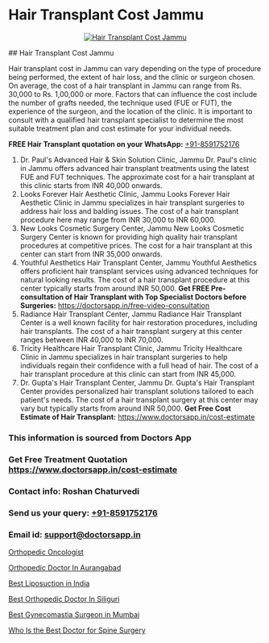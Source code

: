 # Hair Transplant Cost Jammu

<p align="center">
  <a href="https://doctorsapp.co.in/uploads/treatment_image/Finding%20the%20best%20hair%20clinic.jpg">
    <img src="https://doctorsapp.co.in/treatment/hair-transplant" alt="Hair Transplant Cost Jammu">
  </a>
</p>
## Hair Transplant Cost Jammu

Hair transplant cost in Jammu can vary depending on the type of procedure being performed, the extent of hair loss, and the clinic or surgeon chosen. On average, the cost of a hair transplant in Jammu can range from Rs. 30,000 to Rs. 1,00,000 or more. Factors that can influence the cost include the number of grafts needed, the technique used (FUE or FUT), the experience of the surgeon, and the location of the clinic. It is important to consult with a qualified hair transplant specialist to determine the most suitable treatment plan and cost estimate for your individual needs.

**FREE Hair Transplant quotation on your WhatsApp:**  [+91-8591752176](https://api.whatsapp.com/send?phone=8591752176)

1) Dr. Paul's Advanced Hair & Skin Solution Clinic, Jammu
Dr. Paul's clinic in Jammu offers advanced hair transplant treatments using the latest FUE and FUT techniques. The approximate cost for a hair transplant at this clinic starts from INR 40,000 onwards.
2) Looks Forever Hair Aesthetic Clinic, Jammu
Looks Forever Hair Aesthetic Clinic in Jammu specializes in hair transplant surgeries to address hair loss and balding issues. The cost of a hair transplant procedure here may range from INR 30,000 to INR 60,000.
3) New Looks Cosmetic Surgery Center, Jammu
New Looks Cosmetic Surgery Center is known for providing high quality hair transplant procedures at competitive prices. The cost for a hair transplant at this center can start from INR 35,000 onwards.
4) Youthful Aesthetics Hair Transplant Center, Jammu
Youthful Aesthetics offers proficient hair transplant services using advanced techniques for natural looking results. The cost of a hair transplant procedure at this center typically starts from around INR 50,000.
**Get FREE Pre-consultation of Hair Transplant with Top Specialist Doctors before Surgeries:** https://doctorsapp.in/free-video-consultation
5) Radiance Hair Transplant Center, Jammu
Radiance Hair Transplant Center is a well known facility for hair restoration procedures, including hair transplants. The cost of a hair transplant surgery at this center ranges between INR 40,000 to INR 70,000.
6) Tricity Healthcare Hair Transplant Clinic, Jammu
Tricity Healthcare Clinic in Jammu specializes in hair transplant surgeries to help individuals regain their confidence with a full head of hair. The cost of a hair transplant procedure at this clinic can start from INR 45,000.
7) Dr. Gupta's Hair Transplant Center, Jammu
Dr. Gupta's Hair Transplant Center provides personalized hair transplant solutions tailored to each patient's needs. The cost of a hair transplant surgery at this center may vary but typically starts from around INR 50,000.
**Get Free Cost Estimate of Hair Transplant:** https://www.doctorsapp.in/cost-estimate

### This information is sourced from Doctors App 
### Get Free Treatment Quotation https://www.doctorsapp.in/cost-estimate
### Contact info: Roshan Chaturvedi 
### Send us your query: [+91-8591752176](https://api.whatsapp.com/send?phone=8591752176) 
### Email id: support@doctorsapp.in

[Orthopedic Oncologist](https://www.linkedin.com/pulse/orthopedic-oncologist-doctorsappin-mtqhc?trackingId=eKqQumrFfNZLWmk1tiUcNQ%3D%3D&lipi=urn%3Ali%3Apage%3Ad_flagship3_company_admin%3Bv1vSrTMWRDqcHbnFEZaXTQ%3D%3D)

[Orthopedic Doctor In Aurangabad](https://www.linkedin.com/pulse/orthopedic-doctor-aurangabad-doctorsapp-united-arab-emirates-ogzoe?trackingId=VKzsltkaQJKNkr0%2BA%2FEKnw%3D%3D&lipi=urn%3Ali%3Apage%3Ad_flagship3_company_admin%3BSXrbBuk4SwWZ8nIcZ2zSvw%3D%3D)

[Best Liposuction in India](https://medium.com/@akashbhatt14/best-liposuction-in-india-36213de65b1d)

[Best Orthopedic Doctor In Siliguri](https://medium.com/@vimalrana22/best-orthopedic-doctor-in-siliguri-7782c32ba57e)

[Best Gynecomastia Surgeon in Mumbai](https://doctors-apps.github.io/doctorsapp/best-gynecomastia-surgeon-in-mumbai)

[Who Is the Best Doctor for Spine Surgery](https://doctors-apps.github.io/doctorsapp/who-is-the-best-doctor-for-spine-surgery)

